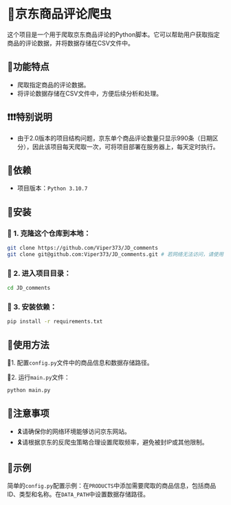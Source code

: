 # 🛒京东商品评论爬虫

这个项目是一个用于爬取京东商品评论的Python脚本。它可以帮助用户获取指定商品的评论数据，并将数据存储在CSV文件中。

## 💄功能特点

- 爬取指定商品的评论数据。
- 将评论数据存储在CSV文件中，方便后续分析和处理。

## ❗❗❗特别说明

- 由于2.0版本的项目结构问题，京东单个商品评论数量只显示990条（日期区分），因此该项目每天爬取一次，可将项目部署在服务器上，每天定时执行。

## 💎依赖
   * 项目版本：`Python 3.10.7`

## 💍安装

### 🎐 1. 克隆这个仓库到本地：

```bash
git clone https://github.com/Viper373/JD_comments
git clone git@github.com:Viper373/JD_comments.git # 若网络无法访问，请使用ssh方式（推荐）
```

### 🎑 2. 进入项目目录：

```bash
cd JD_comments
```

### 🎀 3. 安装依赖：

```bash
pip install -r requirements.txt
```

## 🎨使用方法

🎈1. 配置`config.py`文件中的商品信息和数据存储路径。

🎈2. 运行`main.py`文件：

```bash
python main.py
```

## 🎉注意事项

- 🎗请确保你的网络环境能够访问京东网站。
- 🎗请根据京东的反爬虫策略合理设置爬取频率，避免被封IP或其他限制。

## 🧨示例

简单的`config.py`配置示例：在`PRODUCTS`中添加需要爬取的商品信息，包括商品ID、类型和名称。在`DATA_PATH`中设置数据存储路径。
